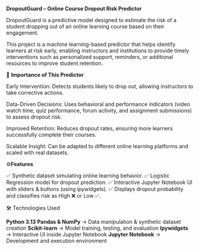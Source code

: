 **DropoutGuard – Online Course Dropout Risk Predictor**

DropoutGuard is a predictive model designed to estimate the risk of a student dropping out of an online learning course based on their engagement.

This project is a machine learning-based predictor that helps identify learners at risk early, enabling instructors and institutions to provide timely interventions such as personalized support, reminders, or additional resources to improve student retention.

🚀 **Importance of This Predictor**

 Early Intervention: Detects students likely to drop out, allowing instructors to take corrective actions.

 Data-Driven Decisions: Uses behavioral and performance indicators (video watch time, quiz performance, forum activity, and assignment submissions) to assess dropout risk.

 Improved Retention: Reduces dropout rates, ensuring more learners successfully complete their courses.

 Scalable Insight: Can be adapted to different online learning platforms and scaled with real datasets.


⚙️**Features**

✅ Synthetic dataset simulating online learning behavior.
✅ Logistic Regression model for dropout prediction.
✅ Interactive Jupyter Notebook UI with sliders & buttons (using ipywidgets).
✅ Displays dropout probability and classifies risk as High ❌ or Low ✅.

🛠️ Technologies Used

**Python 3.13**
**Pandas & NumPy** → Data manipulation & synthetic dataset creation
**Scikit-learn** → Model training, testing, and evaluation
**Ipywidgets** → Interactive UI inside Jupyter Notebook
**Jupyter Notebook** → Development and execution environment
